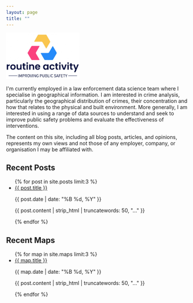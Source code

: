 ```yaml
---
layout: page
title: ""
---
```


<img src="/assets/ra_logoidea.jpg" alt="Logo" style="width: 200px; height: auto;">

I'm currently employed in a law enforcement data science team where I specialise in geographical information. I am interested in crime analysis, particularly the geographical distribution of crimes, their concentration and how that relates to the physical and built environment. More generally, I am interested in using a range of data sources to understand and seek to improve public safety problems and evaluate the effectiveness of interventions. 

The content on this site, including all blog posts, articles, and opinions, represents my own views and not those of any employer, company, or organisation I may be affiliated with. 

<h2>Recent Posts</h2>
<ul>
{% for post in site.posts limit:3 %}
  <li>
    <a href="{{ post.url }}">{{ post.title }}</a>
    <p>{{ post.date | date: "%B %d, %Y" }}</p>
    <!-- Add the first 50 words of the post content here -->
    <p>{{ post.content | strip_html | truncatewords: 50, "..." }}</p>
  </li>
{% endfor %}
</ul>

<h2>Recent Maps</h2>
<ul>
{% for map in site.maps limit:3 %}
  <li>
    <a href="{{ map.url }}">{{ map.title }}</a>
    <p>{{ map.date | date: "%B %d, %Y" }}</p>
     <!-- Add the first 50 words of the post content here -->
    <p>{{ post.content | strip_html | truncatewords: 50, "..." }}</p>
  </li>
{% endfor %}
</ul>
